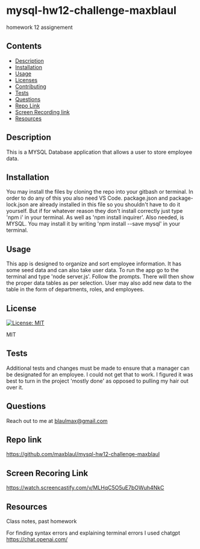 # mysql-hw12-challenge-maxblaul
homework 12 assignement
  

  ## Contents
  * [Description](#Description)
  * [Installation](#installation)
  * [Usage](#usage)
  * [Licenses](#licenses)
  * [Contributing](#contributing)
  * [Tests](#tests)
  * [Questions](#questions)
  * [Repo Link](#repolink)
  * [Screen Recording link](#screenrecording)
  * [Resources](#resources)

## Description 

This is a MYSQL Database application that allows a user to store employee data.

## Installation

You may install the files by cloning the repo into your gitbash or terminal. In order to do any of this you also need VS Code. package.json and package-lock.json are already installed in this file so you shouldn't have to do it yourself. But if for whatever reason they don't install correctly just type 'npm i' in your terminal. As well as 'npm install inquirer'. Also needed, is MYSQL. You may install it by writing 'npm install --save mysql' in your terminal.

## Usage 

This app is designed to organize and sort employee information. It has some seed data and can also take user data. To run the app go to the terminal and type 'node server.js'. Follow the prompts. There will then show the proper data tables as per selection. User may also add new data to the table in the form of departments, roles, and employees. 

## License

  [![License: MIT](https://img.shields.io/badge/License-MIT-yellow.svg)](https://opensource.org/licenses/MIT)

  MIT

## Tests

Additional tests and changes must be made to ensure that a manager can be designated for an employee. I could not get that to work. I figured it was best to turn in the project 'mostly done' as opposed to pulling my hair out over it. 

## Questions 

Reach out to me at blaulmax@gmail.com

## Repo link

https://github.com/maxblaul/mysql-hw12-challenge-maxblaul

## Screen Recoring Link

https://watch.screencastify.com/v/MLHqC5O5uE7bOWuh4NkC

## Resources

Class notes, past homework

For finding syntax errors and explaining terminal errors I used chatgpt
https://chat.openai.com/
